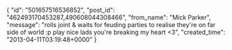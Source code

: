  {
   "id": "501657516536852",
   "post_id": "462493170453287_490608044308466",
   "from_name": "Mick Parker",
   "message": "rolls joint & waits for feuding parties to realise they're on far side of world :p play nice lads you're breaking my heart <3",
   "created_time": "2013-04-11T03:19:48+0000"
 }
